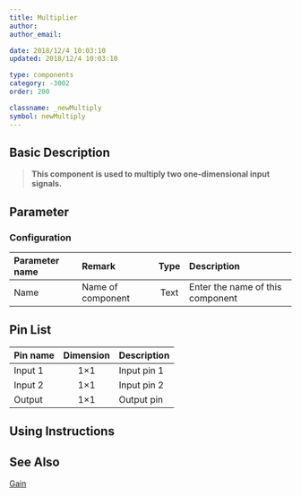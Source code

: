 ```yaml
---
title: Multiplier
author: 
author_email:

date: 2018/12/4 10:03:10
updated: 2018/12/4 10:03:10

type: components
category: -3002
order: 200

classname: _newMultiply
symbol: newMultiply
---
```

## Basic Description


> **This component is used to multiply two one-dimensional input signals.**

## Parameter
### Configuration
| Parameter name | Remark | Type | Description |
| :--- | :--- | :--: | :--- |
| Name | Name of component | Text | Enter the name of this component |


## Pin List

| Pin name | Dimension | Description |
| :--- | :--:  | :--- |
| Input 1 | 1×1 | Input pin 1 |
| Input 2 | 1×1 | Input pin 2 |
| Output | 1×1 | Output pin |

## Using Instructions



## See Also

[Gain](comp_newGain.md)
